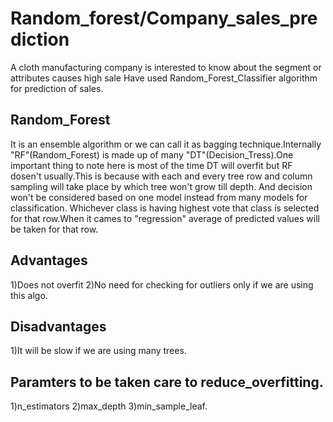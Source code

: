# Random_forest/Company_sales_prediction

A cloth manufacturing company is interested to know about the segment or attributes causes high sale
Have used Random_Forest_Classifier algorithm for prediction of sales.

## Random_Forest
It is an ensemble algorithm or we can call it as bagging technique.Internally "RF"(Random_Forest) is made up of many "DT"(Decision_Tress).One important thing to note here is most of the time DT will overfit but RF dosen't usually.This is because with each and every tree row and column sampling will take place by which tree won't grow till depth. And decision won't be considered based on one model instead from many models for classification. Whichever class is having highest vote that class is selected for that row.When it cames to "regression" average of predicted values will be taken for that row.

## Advantages
1)Does not overfit
2)No need for checking for outliers only if we are using this algo.

## Disadvantages
1)It will be slow if we are using many trees.

## Paramters to be taken care to reduce_overfitting.
1)n_estimators
2)max_depth
3)min_sample_leaf.
